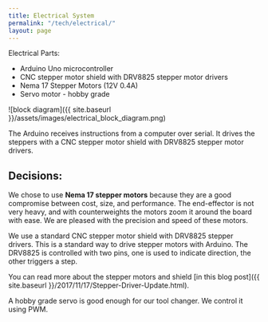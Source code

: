 ```yaml
---
title: Electrical System
permalink: "/tech/electrical/"
layout: page
---
```


Electrical Parts:
* Arduino Uno microcontroller
* CNC stepper motor shield with DRV8825 stepper motor drivers
* Nema 17 Stepper Motors (12V 0.4A)
* Servo motor - hobby grade

![block diagram]({{ site.baseurl }}/assets/images/electrical_block_diagram.png)

The Arduino receives instructions from a computer over serial.
It drives the steppers with a CNC stepper motor shield with DRV8825 stepper motor drivers.


## Decisions:
We chose to use **Nema 17 stepper motors** because they are a good compromise between cost, size, and performance. The end-effector is not very heavy, and with counterweights the motors zoom it around the board with ease. We are pleased with the precision and speed of these motors.

We use a standard CNC stepper motor shield with DRV8825 stepper drivers. This is a standard way to drive stepper motors with Arduino. The DRV8825 is controlled with two pins, one is used to indicate direction, the other triggers a step.

You can read more about the stepper motors and shield [in this blog post]({{ site.baseurl }}/2017/11/17/Stepper-Driver-Update.html).

A hobby grade servo is good enough for our tool changer. We control it using PWM.
